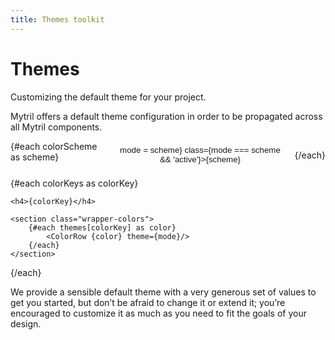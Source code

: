 ```yaml
---
title: Themes toolkit
---
```


<script lang="ts">
    import ColorRow from "./modules/color-row.svelte";
    import { themes, colorScheme } from "./themes.js"

    const colorKeys = Object.keys(themes);
    let mode: string = 'light'
</script>

# Themes

Customizing the default theme for your project.

Mytril offers a default theme configuration in order to be propagated across all Mytril components.

<div class="select-color-scheme">
{#each colorScheme as scheme}
<button on:click={() => mode = scheme} class={mode === scheme && 'active'}>{scheme}</button>

{/each}

</div>

{#each colorKeys as colorKey}

    <h4>{colorKey}</h4>

    <section class="wrapper-colors">
        {#each themes[colorKey] as color}
            <ColorRow {color} theme={mode}/>
        {/each}
    </section>

{/each}

We provide a sensible default theme with a very generous set of values to get you started, but don’t be afraid to change it or extend it; you’re encouraged to customize it as much as you need to fit the goals of your design.

<style lang="postcss">
    .wrapper-colors {
        display: grid;
        grid-template-rows: 1fr;
        gap: 0.5rem;

        @media (min-width: 544px) {
            grid-template-columns: repeat(2, calc(100% / 2 - 0.5rem));
        }

        @media (min-width: 748px) {
            grid-template-columns: repeat(3, calc((100% / 3 - 0.5rem)));
        }
    }

    .select-color-scheme {
        display: flex;
        width: 100%;
        margin-top: 0.5rem;

        button {
            border: 1px solid var(--c-text-1);
            color: var(--c-text-1);
            border-radius: 1rem;
            padding: 0.25rem 1rem;
            background-color: transparent;
            cursor: pointer;

            &.active {
                border: 1px solid var(--c-brand);
                background-color: var(--c-brand);
            }

            &:first-child {
                margin-left: auto;
            }
            &:last-child {
                margin-left: 0.5rem;
            }
        }
    }
</style>
